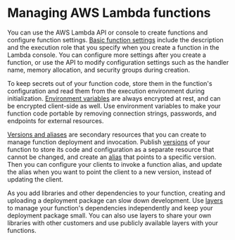 # Managing AWS Lambda functions<a name="lambda-functions"></a>

You can use the AWS Lambda API or console to create functions and configure function settings\. [Basic function settings](configuration-function-common.md) include the description and the execution role that you specify when you create a function in the Lambda console\. You can configure more settings after you create a function, or use the API to modify configuration settings such as the handler name, memory allocation, and security groups during creation\.

To keep secrets out of your function code, store them in the function's configuration and read them from the execution environment during initialization\. [Environment variables](configuration-envvars.md) are always encrypted at rest, and can be encrypted client\-side as well\. Use environment variables to make your function code portable by removing connection strings, passwords, and endpoints for external resources\.

[Versions and aliases](configuration-versions.md) are secondary resources that you can create to manage function deployment and invocation\. Publish [versions](configuration-versions.md) of your function to store its code and configuration as a separate resource that cannot be changed, and create an [alias](configuration-aliases.md) that points to a specific version\. Then you can configure your clients to invoke a function alias, and update the alias when you want to point the client to a new version, instead of updating the client\.

As you add libraries and other dependencies to your function, creating and uploading a deployment package can slow down development\. Use [layers](configuration-layers.md) to manage your function's dependencies independently and keep your deployment package small\. You can also use layers to share your own libraries with other customers and use publicly available layers with your functions\.